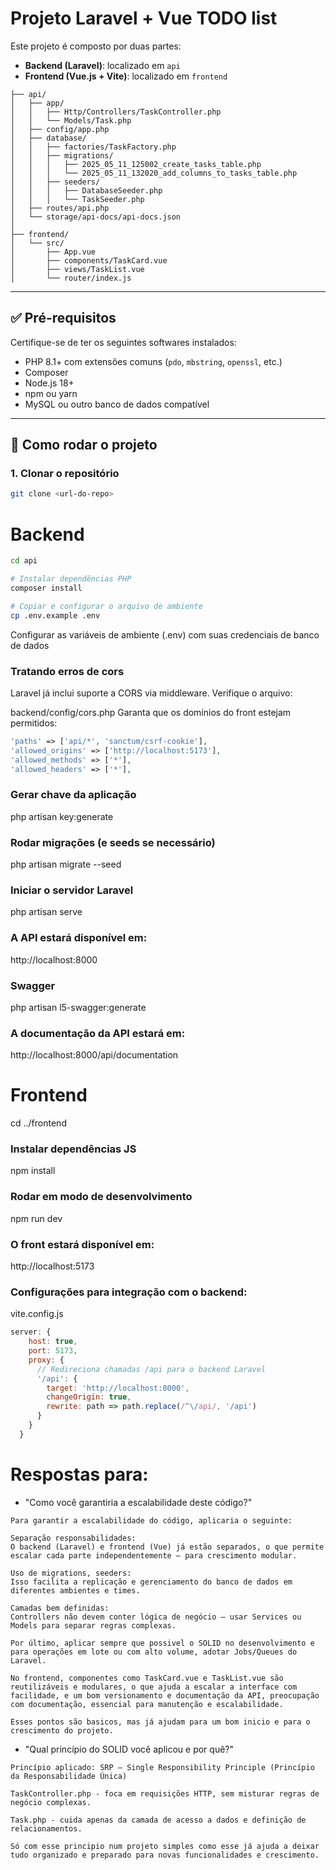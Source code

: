 # Projeto Laravel + Vue TODO list

Este projeto é composto por duas partes:

- **Backend (Laravel)**: localizado em `api`
- **Frontend (Vue.js + Vite)**: localizado em `frontend`

```plaintext
├── api/    
│   ├── app/
│   │   ├── Http/Controllers/TaskController.php
│   │   └── Models/Task.php
│   ├── config/app.php
│   ├── database/
│   │   ├── factories/TaskFactory.php
│   │   ├── migrations/
│   │   │   ├── 2025_05_11_125002_create_tasks_table.php
│   │   │   └── 2025_05_11_132020_add_columns_to_tasks_table.php
│   │   ├── seeders/
│   │   │   ├── DatabaseSeeder.php
│   │   │   └── TaskSeeder.php
│   ├── routes/api.php
│   └── storage/api-docs/api-docs.json
│
├── frontend/
│   └── src/
│       ├── App.vue
│       ├── components/TaskCard.vue
│       ├── views/TaskList.vue
│       └── router/index.js
```
---

## ✅ Pré-requisitos

Certifique-se de ter os seguintes softwares instalados:

- PHP 8.1+ com extensões comuns (`pdo`, `mbstring`, `openssl`, etc.)
- Composer
- Node.js 18+
- npm ou yarn
- MySQL ou outro banco de dados compatível

---

## 🚀 Como rodar o projeto

### 1. Clonar o repositório

```bash
git clone <url-do-repo>
```
#
# Backend
```bash
cd api

# Instalar dependências PHP
composer install

# Copiar e configurar o arquivo de ambiente
cp .env.example .env
```
 Configurar as variáveis de ambiente (.env) com suas credenciais de banco de dados

### Tratando erros de cors

Laravel já inclui suporte a CORS via middleware. Verifique o arquivo:

backend/config/cors.php
Garanta que os domínios do front estejam permitidos:

```php
'paths' => ['api/*', 'sanctum/csrf-cookie'],
'allowed_origins' => ['http://localhost:5173'],
'allowed_methods' => ['*'],
'allowed_headers' => ['*'],
```

### Gerar chave da aplicação
php artisan key:generate

### Rodar migrações (e seeds se necessário)
php artisan migrate --seed

### Iniciar o servidor Laravel
php artisan serve

### A API estará disponível em: 
http://localhost:8000

### Swagger
php artisan l5-swagger:generate

### A documentação da API estará em:

http://localhost:8000/api/documentation

#
# Frontend

cd ../frontend

### Instalar dependências JS
npm install

### Rodar em modo de desenvolvimento
npm run dev

### O front estará disponível em: 
http://localhost:5173

### Configurações para integração com o backend:
vite.config.js
```js
server: {
    host: true,
    port: 5173,
    proxy: {
      // Redireciona chamadas /api para o backend Laravel
      '/api': {
        target: 'http://localhost:8000',
        changeOrigin: true,
        rewrite: path => path.replace(/^\/api/, '/api')
      }
    }
  }
```
#
# Respostas para:
* "Como você garantiria a escalabilidade deste
código?"
```
Para garantir a escalabilidade do código, aplicaria o seguinte:

Separação responsabilidades:
O backend (Laravel) e frontend (Vue) já estão separados, o que permite escalar cada parte independentemente — para crescimento modular.

Uso de migrations, seeders:
Isso facilita a replicação e gerenciamento do banco de dados em diferentes ambientes e times.

Camadas bem definidas:
Controllers não devem conter lógica de negócio — usar Services ou Models para separar regras complexas.

Por último, aplicar sempre que possivel o SOLID no desenvolvimento e para operações em lote ou com alto volume, adotar Jobs/Queues do Laravel.

No frontend, componentes como TaskCard.vue e TaskList.vue são reutilizáveis e modulares, o que ajuda a escalar a interface com facilidade, e um bom versionamento e documentação da API, preocupação com documentação, essencial para manutenção e escalabilidade.

Esses pontos são basicos, mas já ajudam para um bom inicio e para o crescimento do projeto.
```


* "Qual princípio do SOLID você aplicou e por quê?"
```
Princípio aplicado: SRP — Single Responsibility Principle (Princípio da Responsabilidade Única)

TaskController.php - foca em requisições HTTP, sem misturar regras de negócio complexas.

Task.php - cuida apenas da camada de acesso a dados e definição de relacionamentos.

Só com esse principio num projeto simples como esse já ajuda a deixar tudo organizado e preparado para novas funcionalidades e crescimento.
```